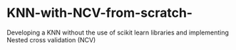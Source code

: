 # KNN-with-NCV-from-scratch-
Developing a KNN without the use of scikit learn libraries and implementing Nested cross validation (NCV)
